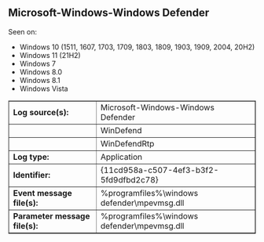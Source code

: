 ## Microsoft-Windows-Windows Defender

Seen on:
* Windows 10 (1511, 1607, 1703, 1709, 1803, 1809, 1903, 1909, 2004, 20H2)
* Windows 11 (21H2)
* Windows 7
* Windows 8.0
* Windows 8.1
* Windows Vista

<table border="1" class="docutils">
  <tbody>
    <tr>
      <td><b>Log source(s):</b></td>
      <td>Microsoft-Windows-Windows Defender</td>
    </tr>
    <tr>
      <td>&nbsp;</td>
      <td>WinDefend</td>
    </tr>
    <tr>
      <td>&nbsp;</td>
      <td>WinDefendRtp</td>
    </tr>
    <tr>
      <td><b>Log type:</b></td>
      <td>Application</td>
    </tr>
    <tr>
      <td><b>Identifier:</b></td>
      <td>{11cd958a-c507-4ef3-b3f2-5fd9dfbd2c78}</td>
    </tr>
    <tr>
      <td><b>Event message file(s):</b></td>
      <td>%programfiles%\windows defender\mpevmsg.dll</td>
    </tr>
    <tr>
      <td><b>Parameter message file(s):</b></td>
      <td>%programfiles%\windows defender\mpevmsg.dll</td>
    </tr>
  </tbody>
</table>

&nbsp;

